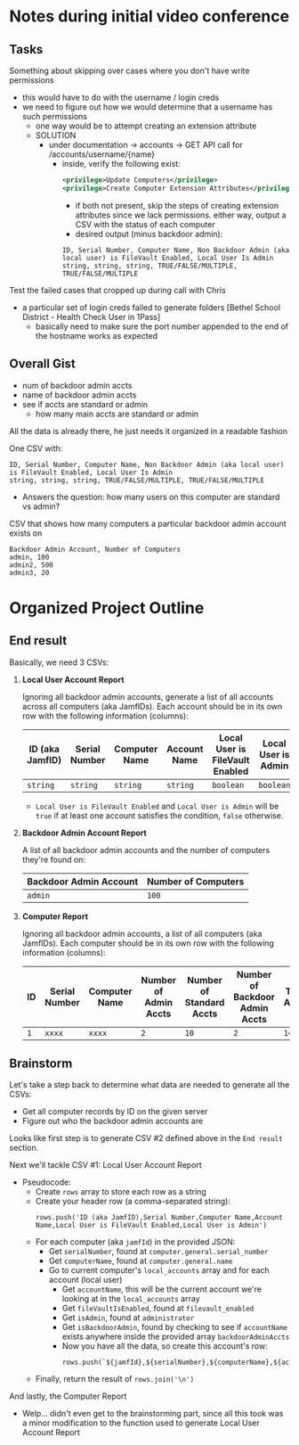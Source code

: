 # Notes during initial video conference

## Tasks

Something about skipping over cases where you don't have write permissions
   - this would have to do with the username / login creds
   - we need to figure out how we would determine that a username has such permissions
      - one way would be to attempt creating an extension attribute
      - SOLUTION
         - under documentation -> accounts -> GET API call for /accounts/username/{name}
            - inside, verify the following exist:
               ```xml
               <privilege>Update Computers</privilege>
               <privilege>Create Computer Extension Attributes</privilege>
               ```
               - if both not present, skip the steps of creating extension attributes since we lack permissions. either way, output a CSV with the status of each computer
               - desired output (minus backdoor admin):
               ```csv
               ID, Serial Number, Computer Name, Non Backdoor Admin (aka local user) is FileVault Enabled, Local User Is Admin
               string, string, string, TRUE/FALSE/MULTIPLE, TRUE/FALSE/MULTIPLE
               ```


Test the failed cases that cropped up during call with Chris
   - a particular set of login creds failed to generate folders [Bethel School District - Health Check User in 1Pass]
      - basically need to make sure the port number appended to the end of the hostname works as expected

## Overall Gist

- num of backdoor admin accts
- name of backdoor admin accts
- see if accts are standard or admin
   - how many main accts are standard or admin

All the data is already there, he just needs it organized in a readable fashion

One CSV with:
   ```csv
   ID, Serial Number, Computer Name, Non Backdoor Admin (aka local user) is FileVault Enabled, Local User Is Admin
   string, string, string, TRUE/FALSE/MULTIPLE, TRUE/FALSE/MULTIPLE
   ```
   - Answers the question: how many users on this computer are standard vs admin?

CSV that shows how many computers a particular backdoor admin account exists on
   ```csv
   Backdoor Admin Account, Number of Computers
   admin, 100
   admin2, 500
   admin3, 20
   ```

# Organized Project Outline

## End result

Basically, we need 3 CSVs:
   1. **Local User Account Report**
   
      Ignoring all backdoor admin accounts, generate a list of all accounts across all computers (aka JamfIDs). Each account should be in its own row with the following information (columns):

      | ID (aka JamfID) | Serial Number | Computer Name | Account Name | Local User is FileVault Enabled | Local User is Admin |
      | --------------- | ------------- | ------------- | ------------ | ------------------------------- | ------------------- |
      | `string`        | `string`      |  `string`     |  `string`    | `boolean`                       | `boolean`           |

      - `Local User is FileVault Enabled` and `Local User is Admin` will be `true` if at least one account satisfies the condition, `false` otherwise.

   2. **Backdoor Admin Account Report**

      A list of all backdoor admin accounts and the number of computers they're found on:

      | Backdoor Admin Account | Number of Computers |
      | ---------------------- | ------------------- |
      | `admin`                | `100`               |

   3. **Computer Report**

      Ignoring all backdoor admin accounts, a list of all computers (aka JamfIDs). Each computer should be in its own row with the following information (columns):

      | ID  | Serial Number | Computer Name | Number of Admin Accts | Number of Standard Accts | Number of Backdoor Admin Accts | Total Accts |
      | --- | ------------- | ------------- | --------------------- | ------------------------ | ------------------------------ | ----------- |
      | `1` | `xxxx`        | `xxxx`        | `2`                   | `10`                     | `2`                            | `14`        |

## Brainstorm

Let's take a step back to determine what data are needed to generate all the CSVs:
   - Get all computer records by ID on the given server
   - Figure out who the backdoor admin accounts are

Looks like first step is to generate CSV #2 defined above in the `End result` section.

Next we'll tackle CSV #1: Local User Account Report
   - Pseudocode:
      - Create `rows` array to store each row as a string
      - Create your header row (a comma-separated string):
         ```
         rows.push('ID (aka JamfID),Serial Number,Computer Name,Account Name,Local User is FileVault Enabled,Local User is Admin')
         ```
      - For each computer (aka `jamfId`) in the provided JSON:
         - Get `serialNumber`, found at `computer.general.serial_number`
         - Get `computerName`, found at `computer.general.name`
         - Go to current computer's `local_accounts` array and for each account (local user)
            - Get `accountName`, this will be the current account we're looking at in the `local_accounts` array
            - Get `fileVaultIsEnabled`, found at `filevault_enabled`
            - Get `isAdmin`, found at `administrator`
            - Get `isBackdoorAdmin`, found by checking to see if `accountName` exists anywhere inside the provided array `backdoorAdminAccts`
            - Now you have all the data, so create this account's row:
               ```
               rows.push(`${jamfId},${serialNumber},${computerName},${accountName},${fileVaultIsEnabled},${isAdmin}`)
               ```
      - Finally, return the result of `rows.join('\n')`

And lastly, the Computer Report
   - Welp... didn't even get to the brainstorming part, since all this took was a minor modification to the function used to generate Local User Account Report